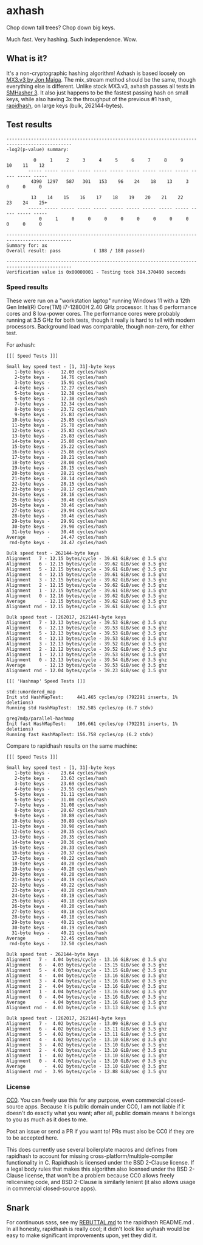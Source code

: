 # axhash
Chop down tall trees? Chop down big keys.

Much fast. Very hashing. Such independence. Wow.

## What is it?
It's a non-cryptographic hashing algorithm! Axhash is based loosely on [MX3.v3 by Jon Maiga](https://github.com/jonmaiga/mx3).
The mix_stream method should be the same, though everything else is different. Unlike stock MX3.v3, axhash passes all tests in
[SMHasher 3](https://gitlab.com/fwojcik/smhasher3). It also just happens to be the fastest passing hash on small keys, while
also having 3x the throughput of the previous #1 hash, [rapidhash](https://github.com/Nicoshev/rapidhash), on large keys
(bulk, 262144-bytes).

## Test results

```
----------------------------------------------------------------------------------------------
-log2(p-value) summary:

          0     1     2     3     4     5     6     7     8     9    10    11    12
        ----- ----- ----- ----- ----- ----- ----- ----- ----- ----- ----- ----- -----
         4390  1297   587   301   153    96    24    18    13     3     0     0     0

         13    14    15    16    17    18    19    20    21    22    23    24    25+
        ----- ----- ----- ----- ----- ----- ----- ----- ----- ----- ----- ----- -----
            0     1     0     0     0     0     0     0     0     0     0     0     0

----------------------------------------------------------------------------------------------
Summary for: ax
Overall result: pass            ( 188 / 188 passed)

----------------------------------------------------------------------------------------------
Verification value is 0x00000001 - Testing took 384.370490 seconds
```

### Speed results

These were run on a "workstation laptop" running Windows 11 with a 12th Gen Intel(R)
Core(TM) i7-12800H 2.40 GHz processor. It has 6 performance cores and 8 low-power cores.
The performance cores were probably running at 3.5 GHz for both tests, though it
really is hard to tell with modern processors. Background load was comparable,
though non-zero, for either test.

For axhash:

```
[[[ Speed Tests ]]]

Small key speed test - [1, 31]-byte keys
   1-byte keys -    12.03 cycles/hash
   2-byte keys -    14.76 cycles/hash
   3-byte keys -    15.91 cycles/hash
   4-byte keys -    12.27 cycles/hash
   5-byte keys -    12.38 cycles/hash
   6-byte keys -    12.38 cycles/hash
   7-byte keys -    12.34 cycles/hash
   8-byte keys -    23.72 cycles/hash
   9-byte keys -    25.83 cycles/hash
  10-byte keys -    25.85 cycles/hash
  11-byte keys -    25.70 cycles/hash
  12-byte keys -    25.83 cycles/hash
  13-byte keys -    25.83 cycles/hash
  14-byte keys -    25.80 cycles/hash
  15-byte keys -    25.22 cycles/hash
  16-byte keys -    25.86 cycles/hash
  17-byte keys -    28.21 cycles/hash
  18-byte keys -    28.00 cycles/hash
  19-byte keys -    28.15 cycles/hash
  20-byte keys -    28.21 cycles/hash
  21-byte keys -    28.14 cycles/hash
  22-byte keys -    28.15 cycles/hash
  23-byte keys -    28.17 cycles/hash
  24-byte keys -    28.16 cycles/hash
  25-byte keys -    30.46 cycles/hash
  26-byte keys -    30.46 cycles/hash
  27-byte keys -    29.94 cycles/hash
  28-byte keys -    30.46 cycles/hash
  29-byte keys -    29.91 cycles/hash
  30-byte keys -    29.90 cycles/hash
  31-byte keys -    30.46 cycles/hash
Average        -    24.47 cycles/hash
 rnd-byte keys -    24.47 cycles/hash

Bulk speed test - 262144-byte keys
Alignment   7 - 12.15 bytes/cycle - 39.61 GiB/sec @ 3.5 ghz
Alignment   6 - 12.15 bytes/cycle - 39.62 GiB/sec @ 3.5 ghz
Alignment   5 - 12.15 bytes/cycle - 39.61 GiB/sec @ 3.5 ghz
Alignment   4 - 12.15 bytes/cycle - 39.61 GiB/sec @ 3.5 ghz
Alignment   3 - 12.15 bytes/cycle - 39.62 GiB/sec @ 3.5 ghz
Alignment   2 - 12.15 bytes/cycle - 39.62 GiB/sec @ 3.5 ghz
Alignment   1 - 12.15 bytes/cycle - 39.61 GiB/sec @ 3.5 ghz
Alignment   0 - 12.16 bytes/cycle - 39.62 GiB/sec @ 3.5 ghz
Average       - 12.15 bytes/cycle - 39.62 GiB/sec @ 3.5 ghz
Alignment rnd - 12.15 bytes/cycle - 39.61 GiB/sec @ 3.5 ghz

Bulk speed test - [262017, 262144]-byte keys
Alignment   7 - 12.13 bytes/cycle - 39.53 GiB/sec @ 3.5 ghz
Alignment   6 - 12.13 bytes/cycle - 39.53 GiB/sec @ 3.5 ghz
Alignment   5 - 12.13 bytes/cycle - 39.53 GiB/sec @ 3.5 ghz
Alignment   4 - 12.13 bytes/cycle - 39.53 GiB/sec @ 3.5 ghz
Alignment   3 - 12.13 bytes/cycle - 39.52 GiB/sec @ 3.5 ghz
Alignment   2 - 12.12 bytes/cycle - 39.52 GiB/sec @ 3.5 ghz
Alignment   1 - 12.13 bytes/cycle - 39.53 GiB/sec @ 3.5 ghz
Alignment   0 - 12.13 bytes/cycle - 39.54 GiB/sec @ 3.5 ghz
Average       - 12.13 bytes/cycle - 39.53 GiB/sec @ 3.5 ghz
Alignment rnd - 12.04 bytes/cycle - 39.23 GiB/sec @ 3.5 ghz

[[[ 'Hashmap' Speed Tests ]]]

std::unordered_map
Init std HashMapTest:     441.465 cycles/op (792291 inserts, 1% deletions)
Running std HashMapTest:  192.585 cycles/op (6.7 stdv)

greg7mdp/parallel-hashmap
Init fast HashMapTest:    106.661 cycles/op (792291 inserts, 1% deletions)
Running fast HashMapTest: 156.758 cycles/op (6.2 stdv)
```

Compare to rapidhash results on the same machine:

```
[[[ Speed Tests ]]]

Small key speed test - [1, 31]-byte keys
   1-byte keys -    23.64 cycles/hash
   2-byte keys -    23.63 cycles/hash
   3-byte keys -    23.69 cycles/hash
   4-byte keys -    23.55 cycles/hash
   5-byte keys -    31.11 cycles/hash
   6-byte keys -    31.08 cycles/hash
   7-byte keys -    31.08 cycles/hash
   8-byte keys -    20.67 cycles/hash
   9-byte keys -    30.89 cycles/hash
  10-byte keys -    30.89 cycles/hash
  11-byte keys -    30.90 cycles/hash
  12-byte keys -    20.35 cycles/hash
  13-byte keys -    20.35 cycles/hash
  14-byte keys -    20.36 cycles/hash
  15-byte keys -    20.33 cycles/hash
  16-byte keys -    20.37 cycles/hash
  17-byte keys -    40.22 cycles/hash
  18-byte keys -    40.20 cycles/hash
  19-byte keys -    40.20 cycles/hash
  20-byte keys -    40.20 cycles/hash
  21-byte keys -    40.19 cycles/hash
  22-byte keys -    40.22 cycles/hash
  23-byte keys -    40.20 cycles/hash
  24-byte keys -    40.19 cycles/hash
  25-byte keys -    40.18 cycles/hash
  26-byte keys -    40.20 cycles/hash
  27-byte keys -    40.18 cycles/hash
  28-byte keys -    40.18 cycles/hash
  29-byte keys -    40.21 cycles/hash
  30-byte keys -    40.19 cycles/hash
  31-byte keys -    40.21 cycles/hash
Average        -    32.45 cycles/hash
 rnd-byte keys -    32.50 cycles/hash

Bulk speed test - 262144-byte keys
Alignment   7 -  4.04 bytes/cycle - 13.16 GiB/sec @ 3.5 ghz
Alignment   6 -  4.03 bytes/cycle - 13.15 GiB/sec @ 3.5 ghz
Alignment   5 -  4.03 bytes/cycle - 13.15 GiB/sec @ 3.5 ghz
Alignment   4 -  4.04 bytes/cycle - 13.16 GiB/sec @ 3.5 ghz
Alignment   3 -  4.04 bytes/cycle - 13.16 GiB/sec @ 3.5 ghz
Alignment   2 -  4.04 bytes/cycle - 13.16 GiB/sec @ 3.5 ghz
Alignment   1 -  4.04 bytes/cycle - 13.16 GiB/sec @ 3.5 ghz
Alignment   0 -  4.04 bytes/cycle - 13.16 GiB/sec @ 3.5 ghz
Average       -  4.04 bytes/cycle - 13.16 GiB/sec @ 3.5 ghz
Alignment rnd -  4.03 bytes/cycle - 13.13 GiB/sec @ 3.5 ghz

Bulk speed test - [262017, 262144]-byte keys
Alignment   7 -  4.02 bytes/cycle - 13.09 GiB/sec @ 3.5 ghz
Alignment   6 -  4.02 bytes/cycle - 13.11 GiB/sec @ 3.5 ghz
Alignment   5 -  4.02 bytes/cycle - 13.11 GiB/sec @ 3.5 ghz
Alignment   4 -  4.02 bytes/cycle - 13.10 GiB/sec @ 3.5 ghz
Alignment   3 -  4.02 bytes/cycle - 13.10 GiB/sec @ 3.5 ghz
Alignment   2 -  4.02 bytes/cycle - 13.10 GiB/sec @ 3.5 ghz
Alignment   1 -  4.02 bytes/cycle - 13.10 GiB/sec @ 3.5 ghz
Alignment   0 -  4.02 bytes/cycle - 13.10 GiB/sec @ 3.5 ghz
Average       -  4.02 bytes/cycle - 13.10 GiB/sec @ 3.5 ghz
Alignment rnd -  3.95 bytes/cycle - 12.88 GiB/sec @ 3.5 ghz
```

### License
[CC0](LICENSE). You can freely use this for any purpose, even commercial closed-source apps.
Because it is public domain under CC0, I am not liable if it doesn't do exactly what you want;
after all, public domain means it belongs to you as much as it does to me.

Post an issue or send a PR if you want to! PRs must also be CC0 if they are to be accepted here.

This does currently use several boilerplate macros and defines from rapidhash to account for
missing cross-platform/multiple-compiler functionality in C. Rapidhash is licensed under the
BSD 2-Clause license. If a legal body rules that makes this algorithm also licensed under the
BSD 2-Clause license, that won't be a problem because CC0 allows freely relicensing code, and
BSD 2-Clause is similarly lenient (it also allows usage in commercial closed-source apps).

## Snark

For continuous sass, see my [REBUTTAL.md](REBUTTAL.md) to the rapidhash README.md .
In all honesty, rapidhash is really cool; it didn't look like wyhash would be easy to make
significant improvements upon, yet they did it.
